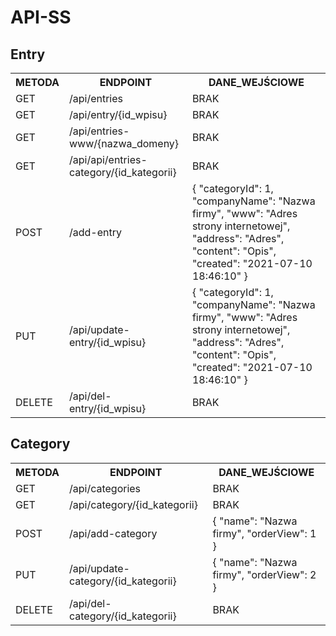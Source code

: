 # API-SS

## Entry

<table>
<tr>
  <th>METODA</th>
  <th>ENDPOINT</th>
  <th>DANE_WEJŚCIOWE</th>
</tr>
<tr>
  <td>GET</td>
  <td>/api/entries</td>
  <td>BRAK</td>
</tr>
<tr>
  <td>GET</td>
  <td>/api/entry/{id_wpisu}</td>
  <td>BRAK</td>
</tr> 
<tr>
  <td>GET</td>
  <td>/api/entries-www/{nazwa_domeny}</td>
  <td>BRAK</td>
</tr> 
<tr>
  <td>GET</td>
  <td>/api/api/entries-category/{id_kategorii}</td>
  <td>BRAK</td>
</tr> 
<tr>
  <td>POST</td>
  <td>/add-entry</td>
  <td>
  {
    "categoryId": 1,
    "companyName": "Nazwa firmy",
    "www": "Adres strony internetowej",
    "address": "Adres",
    "content": "Opis",
    "created": "2021-07-10 18:46:10"
  }
  </td>
</tr>
<tr>
  <td>PUT</td>
  <td>/api/update-entry/{id_wpisu}</td>
  <td>
  {
    "categoryId": 1,
    "companyName": "Nazwa firmy",
    "www": "Adres strony internetowej",
    "address": "Adres",
    "content": "Opis",
    "created": "2021-07-10 18:46:10"
  }
  </td>
</tr>
<tr>
  <td>DELETE</td>
  <td>/api/del-entry/{id_wpisu}</td>
  <td>BRAK</td>
</tr>
</table>

## Category

<table>
<tr>
  <th>METODA</th>
  <th>ENDPOINT</th>
  <th>DANE_WEJŚCIOWE</th>
</tr>
<tr>
  <td>GET</td>
  <td>/api/categories</td>
  <td>BRAK</td>
</tr>  
<tr>
  <td>GET</td>
  <td>/api/category/{id_kategorii}</td>
  <td>BRAK</td>
</tr>     
<tr>
  <td>POST</td>
  <td>/api/add-category</td>
  <td>
  { 
    "name": "Nazwa firmy",
    "orderView": 1
  }
  </td>
</tr>  
<tr>
  <td>PUT</td>
  <td>/api/update-category/{id_kategorii}</td>
  <td>
  {
    "name": "Nazwa firmy",
    "orderView": 2
  }
  </td>
</tr>    
<tr>
  <td>DELETE</td>
  <td>/api/del-category/{id_kategorii}</td>
  <td>BRAK</td>
</tr>
</table>

